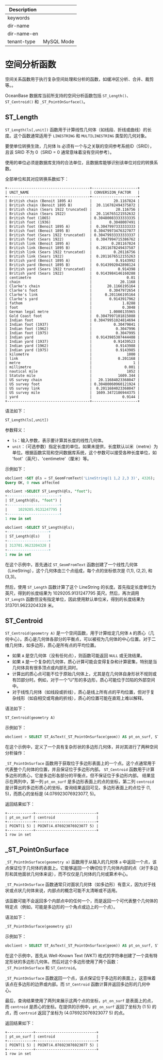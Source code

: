 | Description   |                 |
|---------------|-----------------|
| keywords      |                 |
| dir-name      |                 |
| dir-name-en   |                 |
| tenant-type   | MySQL Mode      |

# 空间分析函数

空间关系函数用于执行复杂空间处理和分析的函数，如缓冲区分析、合并、裁剪等。。

OceanBase 数据库当前所支持的空间分析函数包括 `ST_Length()`、`ST_Centroid()` 和 `_ST_PointOnSurface()`。

## ST_Length

`ST_Length(ls[,unit])` 函数用于计算线性几何体（如线段、折线或曲线）的长度。这个函数通常适用于 `LINESTRING` 和 `MULTILINESTRING` 类型的几何对象。

要使单位转换生效，几何体 ls 必须有一个与之关联的空间参考系统ID（SRID），且该 SRID 不为 0（SRID = 0 通常意味着没有空间参考）。

使用的单位必须是数据库支持的合法单位，且数据库能够识别该单位对应的转换系数。

全部单位和其对应转换系数如下：

```
+--------------------------------------+---------------------+
| UNIT_NAME                            | CONVERSION_FACTOR   |
+--------------------------------------+---------------------+
| British chain (Benoit 1895 A)        |          20.1167824 |
| British chain (Benoit 1895 B)        |  20.116782494375872 |
| British chain (Sears 1922 truncated) |           20.116756 |
| British chain (Sears 1922)           |  20.116765121552632 |
| British foot (1865)                  | 0.30480083333333335 |
| British foot (1936)                  |        0.3048007491 |
| British foot (Benoit 1895 A)         |  0.3047997333333333 |
| British foot (Benoit 1895 B)         | 0.30479973476327077 |
| British foot (Sears 1922 truncated)  | 0.30479933333333337 |
| British foot (Sears 1922)            |  0.3047994715386762 |
| British link (Benoit 1895 A)         |         0.201167824 |
| British link (Benoit 1895 B)         |  0.2011678249437587 |
| British link (Sears 1922 truncated)  |          0.20116756 |
| British link (Sears 1922)            |  0.2011676512155263 |
| British yard (Benoit 1895 A)         |           0.9143992 |
| British yard (Benoit 1895 B)         |  0.9143992042898124 |
| British yard (Sears 1922 truncated)  |            0.914398 |
| British yard (Sears 1922)            |  0.9143984146160288 |
| centimetre                           |                0.01 |
| chain                                |             20.1168 |
| Clarke's chain                       |       20.1166195164 |
| Clarke's foot                        |        0.3047972654 |
| Clarke's link                        |      0.201166195164 |
| Clarke's yard                        |        0.9143917962 |
| fathom                               |              1.8288 |
| foot                                 |              0.3048 |
| German legal metre                   |        1.0000135965 |
| Gold Coast foot                      |  0.3047997101815088 |
| Indian foot                          | 0.30479951024814694 |
| Indian foot (1937)                   |          0.30479841 |
| Indian foot (1962)                   |           0.3047996 |
| Indian foot (1975)                   |           0.3047995 |
| Indian yard                          |  0.9143985307444408 |
| Indian yard (1937)                   |          0.91439523 |
| Indian yard (1962)                   |           0.9143988 |
| Indian yard (1975)                   |           0.9143985 |
| kilometre                            |                1000 |
| link                                 |            0.201168 |
| metre                                |                   1 |
| millimetre                           |               0.001 |
| nautical mile                        |                1852 |
| Statute mile                         |            1609.344 |
| US survey chain                      |   20.11684023368047 |
| US survey foot                       | 0.30480060960121924 |
| US survey link                       |  0.2011684023368047 |
| US survey mile                       |  1609.3472186944375 |
| yard                                 |              0.9144 |
+--------------------------------------+---------------------+
```

语法如下：

```sql
ST_Length(ls[,unit])
```

参数释义：

- `ls`：输入参数，表示要计算其长度的线性几何体。
- `unit`：（可选参数）指定长度的单位。如果未提供，长度默认以米（metre）为单位。根据函数实现和空间数据库系统，这个参数可以接受各种长度单位，如 'foot'（英尺）、'centimetre'（厘米）等。

示例如下：

```sql
obclient >SET @ls = ST_GeomFromText('LineString(1 1,2 2,3 3)', 4326);
Query OK, 0 rows affected

obclient >SELECT ST_Length(@ls, "foot");
+------------------------+
| ST_Length(@ls, "foot") |
+------------------------+
|     1029205.9131247795 |
+------------------------+
1 row in set

obclient >SELECT ST_Length(@ls);
+-------------------+
| ST_Length(@ls)    |
+-------------------+
| 313701.9623204328 |
+-------------------+
1 row in set
```

在这个示例中，首先通过 `ST_GeomFromText` 函数创建了一个线性几何体（LineString），这个几何体由三个点组成，每个点的坐标依次是 (1,1), (2,2), 和 (3,3)。

然后，使用 `ST_Length` 函数计算了这个 LineString 的长度。首先指定长度单位为英尺，得到的长度结果为 1029205.9131247795 英尺。然后，再次调用 `ST_Length` 函数但没有指定单位，因此使用默认单位米，得到的长度结果为 313701.9623204328 米。

## ST_Centroid

`ST_Centroid(geometry A)` 是一个空间函数，用于计算给定几何体 `A` 的质心（几何中心）。质心是几何体各部分的平衡点，可以被视为几何体的中心位置。对于二维几何体，如多边形，质心是所有点的平均位置。

- 如果 `A` 是空几何体（没有任何点），则函数可能返回 `NULL` 或无效结果。
- 如果 `A` 是一个复杂的几何体，质心计算可能会变得复杂和计算密集，特别是当几何体具有很多顶点或内部孔洞时。
- 计算出的质心点可能不位于原始几何体上，尤其是在几何体自身形状不规则或有凹部分时。例如，对于一个“U”形的多边形，质心可能位于凹陷的外部空间中。
- 对于线性几何体（如线段或折线），质心是线上所有点的平均位置，但对于复杂线形（如自相交或弯曲的折线），质心的位置可能在直观上难以解释。

语法如下：

```sql
ST_Centroid(geometry A)
```

示例如下：

```sql
obclient > SELECT ST_AsText(_ST_PointOnSurface(geom)) AS pt_on_surf, ST_AsText(ST_Centroid(geom)) AS centroid FROM (SELECT ST_GeomFromText('POLYGON ((0 0, 0 10, 10 10, 10 8, 2 8, 2 2, 10 2, 10 0, 0 0))') AS geom) AS t;
```

在这个示例中，定义了一个具有复杂形状的多边形几何体，并对其进行了两种空间分析操作：

`_ST_PointOnSurface` 函数用于获取位于多边形表面上的一个点。这个点通常用于代表整个几何体的位置，并且保证位于多边形内部。
`ST_Centroid` 函数用于计算多边形的质心，它是多边形各部分的平衡点，但不保证位于多边形内部。
结果显示在两列中，第一列 `pt_on_surf` 是多边形表面上的点的坐标，第二列 `centroid` 是计算出的多边形质心的坐标。查询结果返回可见，多边形表面上的点位于 (1, 5)，而质心的坐标是 (4.076923076923077, 5)。

返回结果如下：

```shell
+------------+----------------------------+
| pt_on_surf | centroid                   |
+------------+----------------------------+
| POINT(1 5) | POINT(4.076923076923077 5) |
+------------+----------------------------+
1 row in set
```

## _ST_PointOnSurface

`_ST_PointOnSurface(geometry a)` 函数用于从输入的几何体 `a` 中返回一个点，该点保证位于几何体的表面上。它能够返回一个确切位于几何体内部的点（对于多边形和其他面状几何体来说），而不仅仅是几何体的几何或算术中心。

`_ST_PointOnSurface` 函数通常只对面状几何体（如多边形）有意义，因为对于线状或点状几何体来说，内部点的概念可能不太清晰或不适用。

该函数可能不会返回多个内部点中的任何一个，而是返回一个可代表整个几何体的特定点（例如，可能是多边形的一个角点或边上的一个点）。

语法如下：

```sql
_ST_PointOnSurface(geometry g1)
```

示例如下：

```sql
obclient > SELECT ST_AsText(_ST_PointOnSurface(geom)) AS pt_on_surf, ST_AsText(ST_Centroid(geom)) AS centroid FROM (SELECT ST_GeomFromText('POLYGON ((0 0, 0 10, 10 10, 10 8, 2 8, 2 2, 10 2, 10 0, 0 0))') AS geom) AS t;
```

在这个示例中，首先从 Well-Known Text (WKT) 格式的字符串创建了一个具有特定形状的多边形几何体。然后对这个多边形使用了两个函数：`_ST_PointOnSurface` 和 `ST_Centroid`。

`_ST_PointOnSurface` 函数返回一个点，该点保证位于多边形的表面上，这意味着该点在多边形的边界或内部。而 `ST_Centroid` 函数计算并返回多边形的几何中心。

最后，查询结果使用了两列来展示这两个点的坐标，`pt_on_surf` 是表面上的点，而 `centroid` 是质心的坐标。在提供的示例中，`pt_on_surf` 返回了坐标为 (1 5) 的点，而 `centroid` 返回了坐标为 (4.076923076923077 5) 的点。

返回结果如下：

```shell
+------------+----------------------------+
| pt_on_surf | centroid                   |
+------------+----------------------------+
| POINT(1 5) | POINT(4.076923076923077 5) |
+------------+----------------------------+
1 row in set
```
